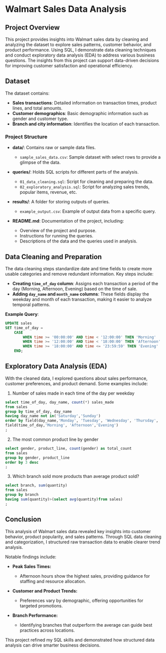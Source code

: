 # Walmart Sales Data Analysis

## Project Overview
This project provides insights into Walmart sales data by cleaning and analyzing the dataset to explore sales patterns, customer behavior, and product performance. Using SQL, I demonstrate data cleaning techniques and conduct exploratory data analysis (EDA) to address various business questions. The insights from this project can support data-driven decisions for improving customer satisfaction and operational efficiency.

## Dataset
The dataset contains:
- **Sales transactions**: Detailed information on transaction times, product lines, and total amounts.
- **Customer demographics**: Basic demographic information such as gender and customer type.
- **Branch and city information**: Identifies the location of each transaction.
  
### Project Structure

- **data/**: Contains raw or sample data files.
    - `sample_sales_data.csv`: Sample dataset with select rows to provide a glimpse of the data.

- **queries/**: Holds SQL scripts for different parts of the analysis.
    - `01_data_cleaning.sql`: Script for cleaning and preparing the data.
    - `02_exploratory_analysis.sql`: Script for analyzing sales trends, popular items, revenue, etc.

- **results/**: A folder for storing outputs of queries.
    - `example_output.csv`: Example of output data from a specific query.

- **README.md**: Documentation of the project, including:
    - Overview of the project and purpose.
    - Instructions for running the queries.
    - Descriptions of the data and the queries used in analysis.



## Data Cleaning and Preparation
The data cleaning steps standardize date and time fields to create more usable categories and remove redundant information. Key steps include:

- **Creating `time_of_day` column**: Assigns each transaction a period of the day (Morning, Afternoon, Evening) based on the time of sale.
- **Adding `day_name` and `month_name` columns**: These fields display the weekday and month of each transaction, making it easier to analyze temporal patterns.

**Example Query**:
```sql
UPDATE sales
SET time_of_day = 
    CASE
        WHEN time >= '00:00:00' AND time < '12:00:00' THEN 'Morning'
        WHEN time >= '12:00:00' AND time < '18:00:00' THEN 'Afternoon'
        WHEN time >= '18:00:00' AND time <= '23:59:59' THEN 'Evening'
    END;
```
## Exploratory Data Analysis (EDA)
With the cleaned data, I explored questions about sales performance, customer preferences, and product demand. 
Some examples include:

1. Number of sales made in each time of the day per weekday
```sql
select time_of_day, day_name, count(*) sales_made
from sales
group by time_of_day, day_name
having day_name not in('Saturday','Sunday')
order by field(day_name,'Monday', 'Tuesday', 'Wednesday', 'Thursday', 'Friday'), 
field(time_of_day,'Morning', 'Afternoon','Evening')
;
```

2. The most common product line by gender
```sql
select gender, product_line, count(gender) as total_count
from sales
group by gender, product_line
order by 3 desc
;
```

3. Which branch sold more products than average product sold?
```sql
select branch, sum(quantity)
from sales
group by branch
having sum(quantity)>(select avg(quantity)from sales)
;
```
## Conclusion
This analysis of Walmart sales data revealed key insights into customer behavior, product popularity, and sales patterns. Through SQL data cleaning and categorization, I structured raw transaction data to enable clearer trend analysis.

Notable findings include:

- **Peak Sales Times:**
  - Afternoon hours show the highest sales, providing guidance for staffing and resource allocation.

- **Customer and Product Trends:**
  - Preferences vary by demographic, offering opportunities for targeted promotions.
- **Branch Performance:**
  - Identifying branches that outperform the average can guide best practices across locations.
 
  
This project refined my SQL skills and demonstrated how structured data analysis can drive smarter business decisions.
